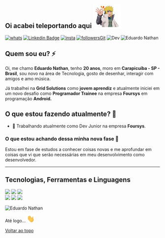 ## Oi acabei teleportando aqui <img src="https://github.com/EduardoNathan/EduardoNathan/blob/main/68747470733a2f2f7468756d62732e6766796361742e636f6d2f4772656174476c6172696e67436f6272612d736d616c6c2e676966.gif?raw=true" width="18%">

[![whats](https://img.shields.io/badge/WhatsApp-e8d226?style=flat-square&logo=whatsapp&logoColor=white)](https://wa.me/11942858992) [![Linkedin Badge](https://img.shields.io/badge/-LinkedIn-DEC60D?style=flat-square&logo=Linkedin&logoColor=Black&link=https://www.linkedin.com)](https://www.linkedin.com/in/eduardo-nathan-a992bb1ab/) [![insta](https://img.shields.io/badge/Instagram-D4BD0F?style=flat-squaree&logo=instagram&logoColor=white)](https://www.instagram.com/off_edxx/) [![followersGit](https://img.shields.io/github/followers/eduardonathan?style=social&logoColor=yellow)](https://github.com/eduardonathan) ![Dev](https://img.shields.io/badge/Dev-EduardoNathan-yellow) <img src="https://komarev.com/ghpvc/?username=eduardonathan&label=Profile%20views&color=yellow&style=social" alt="Eduardo Nathan" /> 

 ## Quem sou eu? ⚡ 

Oi, me chamo **Eduardo Nathan**, tenho **20 anos**, moro em **Carapicuíba - SP - Brasil**, sou novo na área de Tecnologia, gosto de desenhar, interagir com amigos e amo música.

Já trabalhei na **Grid Solutions** como **jovem aprendiz** e atualmente iniciei em um novo desafio como **Programador Trainee** na empresa **Foursys** em programação **Android.**

## O que estou fazendo atualmente? 🍃

- 🤝 Trabalhando atualmente como Dev Junior na empresa **Foursys**.

### O que estou achando dessa minha nova fase 🤔

Estou em fase de estudos a conhecer coisas novas e me aprofundar em coisas que vi que serão necessárias em meu desenvolvimento como desenvolvedor.


 <hr />

## Tecnologias, Ferramentas e Linguagens

<code><img width="30%%" src="https://www.vectorlogo.zone/logos/visualstudio_code/visualstudio_code-ar21.svg"></code> <code><img width="30%" src="https://www.vectorlogo.zone/logos/git-scm/git-scm-ar21.svg"></code> <code><img width="30%" src="https://www.vectorlogo.zone/logos/github/github-ar21.svg"></code>
<br />
<code><img width="30%" src="https://www.vectorlogo.zone/logos/java/java-ar21.svg"></code> <code><img width="30%" src="https://www.vectorlogo.zone/logos/android/android-ar21.svg"></code> <code><img width="30%" src="https://www.vectorlogo.zone/logos/commonmark/commonmark-ar21.svg"></code>

<img align="center" src="https://github-readme-stats.vercel.app/api?username=eduardonathan&show_icons=true&locale=en" alt="Eduardo Nathan" />

Até logo... <img src="https://github.com/EduardoNathan/EduardoNathan/blob/main/hey.gif?raw=true" width="25px">

[Voltar ao topo](#oi-acabei-teleportando-aqui)
